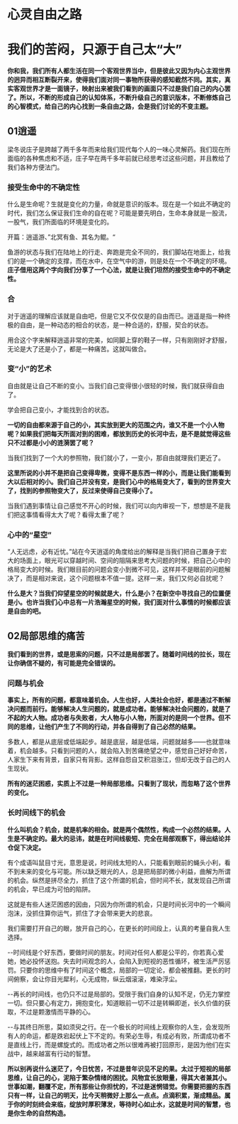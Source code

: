 # 心灵自由之路

# 我们的苦闷，只源于自己太“大”

**你和我，我们所有人都生活在同一个客观世界当中，但是彼此又因为内心主观世界的迥异而相互断裂开来，使得我们面对同一事物所获得的感知截然不同。其实，真实客观世界才是一面镜子，映射出来被我们看到的画面只不过是我们自己的内心罢了。所以，不断的形成自己的认知体系，不断升级自己的意识版本，不断修炼自己的心智模式，给自己的内心找到一条自由之路，会是我们讨论的不变主题。**

## **01逍遥**

梁冬说庄子是跨越了两千多年而来给我们现代每个人的一味心灵解药。我们现在所面临的各种焦虑和不适，庄子早在两千多年前就已经思考过这些问题，并且教给了我们各种方便法门。

### **接受生命中的不确定性**

什么是生命呢？生就是变化的力量，命就是意识的版本。现在是一个如此不确定的时代，我们怎么保证我们生命的自在呢？可能是要先明白，生命本身就是一股流，一股气，我们所面临的环境是变化的。

开篇：逍遥游、”北冥有鱼、其名为鲲。“

鱼游的状态与我们在陆地上的行走、奔跑是完全不同的，我们脚站在地面上，给我们的是一个确定的支撑，而在水中，在空气中的游，则是处在一个不确定的环境。**庄子借用这两个字向我们分享了一个心法，就是让我们坦然的接受生命中的不确定性。**

### 合

对于逍遥的理解应该就是自由吧，但是它又不仅仅是的自由而已。逍遥是指一种终极的自由，是一种动态的相合的状态，是一种合适的，舒服，契合的状态。

用合这个字来解释逍遥非常的完美，如同脚上穿的鞋子一样，只有刚刚好才舒服，无论是大了还是小了，都是一种痛苦。这就叫做合。

### **变“小”的艺术**

自由就是让自己不断的变小。当我们自己变得很小很轻的时候，我们就获得自由了。

学会把自己变小，才能找到合的状态。

**一切的自由都来源于自己的小，其实放到更大的范围之内，谁又不是一个小人物呢？如果我们把每天所面对到的困难，都放到历史的长河中去，是不是就觉得这些只不过都是小小的涟漪罢了呢？**

当我们找到了一个大的参照物，我们就小了，一变小，那自由就理我们更近了。

**这里所说的小并不是把自己变得卑微，变得不是东西一样的小，而是让我们能看到大以后相对的小。我们自己并没有变，是我们心中的格局变大了，看到的世界变大了，找到的参照物变大了，反过来使得自己变得小了。**

当我们遇到事情让自己感觉不开心的时候，我们可以向内审视一下，想想是不是我们把这事情看得太大了呢？看得太重了呢？

### **心中的“星空”**

“人无远虑，必有近忧。”站在今天逍遥的角度给出的解释是当我们把自己置身于宏大的场面上，眼光可以穿越时间、空间的阻隔来思考大问题的时候，把自己心中的格局变大的时候。我们眼目前的问题会变小到微不可见，这样并不是眼前的问题解决了，而是相对来说，这个问题根本不值一提。这样一来，我们又何必自扰呢？

**什么是大？当我们仰望星空的时候就是大，什么是小？在新空中寻找自己的位置便是小。也许当我们心中总有一片浩瀚星空的时候，我们面对什么事情的时候都应该是自由的吧。**

## 02局部思维的痛苦

**我们看到的世界，或是思索的问题，只不过是局部罢了。随着时间线的拉长，现在让你确信不疑的，有可能是完全错误的。**

### 问题与机会

**事实上，所有的问题，都意味着机会。人生也好，人类社会也好，都是通过不断解决问题而前行。能够解决人生问题的，就是成功者。能够解决社会问题的，就是了不起的大人物。成功者与失败者，大人物与小人物，所面对的是同一个世界。但不同的思维，让他们产生了不同的行动，并各自得到了自己必然的结果。**

多数人，都是从底层或低端起步。越是底层，越是低端，问题就越多——也就意味着，机会越多。只看到问题的人，就会陷入到苦痛绝望之中，感觉自己好好命苦，人家生下来有背景，自家只有背影。这样自怨自艾积泪涨江，但却无改于自己的人生现状。

**所有的迷茫困惑，实质上不过是一种局部思维。只看到了现状，而忽略了这个世界的变化。**

### **长时间线下的机会**

**什么叫机会？机会，就是机率的相会。就是两个偶然性，构成一个必然的结果。人生是不确定的。最大的忌讳，就是在时间线极短、完全在局部观察下，得出结论并仓促下决定。**

有个成语叫鼠目寸光，意思是说，时间线太短的人，只能看到眼前的蝇头小利，看不到未来的变化与可能。所以缺乏眼光的人，总是把局部的微小利益，曲解为所谓的机会。纵然是拼尽全力，抓住了这个所谓的机会，但时间不长，就发现自己所谓的机会，早已成为可怕的陷阱。 

这就是有些人迷茫困惑的因由，只因为你所谓的机会，只是时间长河中的一个瞬间泡沫，没抓住算你运气，抓住了才会带来更大的悲哀。

我们需要打开自己的眼，放开自己的心，在更长的时间段上，认真的考量自我人生选择。

--时间线是个好东西，要做时间的朋友。时间对任何人都是公平的，你若真心爱她，她必投怀送抱。失去时间观念的人，会陷入到短视的恶性循环，被生活严厉惩罚。只要你的思维中有了时间这个概念，局部的一切定论，都会被推翻。更长的时间俯察，会让你目光犀利，心无成物，纵云烟滚滚，难染浮尘。

--再长的时间线，也仍只不过是局部的。受限于我们自身的认知不足，仍无力掌控一切。但只要心有定力，拥抱变化，知道眼前一切不过是转瞬即逝，长久价值的获取，不过是颗激情而平静的心。

 --与其终日所思，莫如须臾之行。在一个极长的时间线上观察你的人生，会发现所有人的命运，都是跌宕起伏上下不定的。有荣必生辱，有成必有败，所谓成功者不是直线上行，而是螺旋式的。而成功者之所以很难再被打回原形，是因为他们在实战中，越来越富有行动的智慧。

**所以别再说什么迷茫了，今日忧苦，不过是昔年识见不足的果。太过于短视的局部思维，让自己的心，泥陷于繁杂情绪的困扰。风物宜长放眼量，得其大者兼其小。世事如潮，翻覆不定，所有那些让你担忧的，不过是迷惘错觉。你需要把握的东西只有一样，让自己的明天，比今天稍微好上那么一点点。点滴积累，渐成精品。属于你的时刻终会来临，绽放时厚积薄发，等待时心如止水，这就是时间的智慧，也是你生命的自然构造。**

